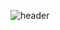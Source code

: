
![header](https://capsule-render.vercel.app/api?type=wave&color=auto&height=300&section=header&text=Sion%20Jeon&fontSize=90)
